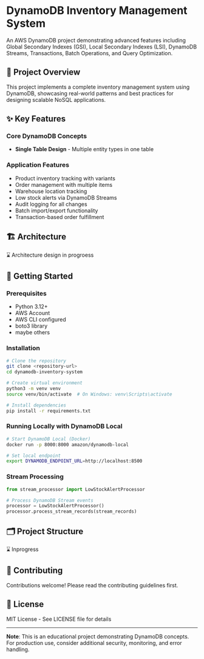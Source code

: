 # DynamoDB Inventory Management System

An AWS DynamoDB project demonstrating advanced features including Global Secondary Indexes (GSI), Local Secondary Indexes (LSI), DynamoDB Streams, Transactions, Batch Operations, and Query Optimization.

## 🎯 Project Overview

This project implements a complete inventory management system using DynamoDB, showcasing real-world patterns and best practices for designing scalable NoSQL applications.

## ✨ Key Features

### Core DynamoDB Concepts

- **Single Table Design** - Multiple entity types in one table


### Application Features

- Product inventory tracking with variants
- Order management with multiple items
- Warehouse location tracking
- Low stock alerts via DynamoDB Streams
- Audit logging for all changes
- Batch import/export functionality
- Transaction-based order fulfillment

## 🏗️ Architecture

⌛ Architecture design in progroess

## 🚀 Getting Started

### Prerequisites

- Python 3.12+
- AWS Account
- AWS CLI configured
- boto3 library
- maybe others

### Installation

```bash
# Clone the repository
git clone <repository-url>
cd dynamodb-inventory-system

# Create virtual environment
python3 -m venv venv
source venv/bin/activate  # On Windows: venv\Scripts\activate

# Install dependencies
pip install -r requirements.txt
```

### Running Locally with DynamoDB Local

```bash
# Start DynamoDB Local (Docker)
docker run -p 8000:8000 amazon/dynamodb-local

# Set local endpoint
export DYNAMODB_ENDPOINT_URL=http://localhost:8500

```

### Stream Processing

```python
from stream_processor import LowStockAlertProcessor

# Process DynamoDB Stream events
processor = LowStockAlertProcessor()
processor.process_stream_records(stream_records)
```

## 🗂️ Project Structure

⌛ Inprogress

## 🤝 Contributing

Contributions welcome! Please read the contributing guidelines first.

## 📝 License

MIT License - See LICENSE file for details

---

**Note**: This is an educational project demonstrating DynamoDB concepts. For production use, consider additional security, monitoring, and error handling.
